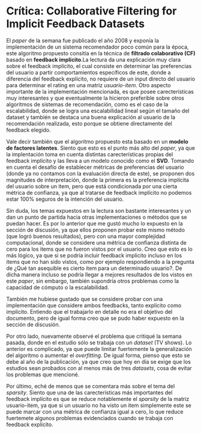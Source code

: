 # Crítica: Collaborative Filtering for Implicit Feedback Datasets

El *paper* de la semana fue publicado el año 2008 y exponía la implementación de un sistema recomendador poco común para la época, este algoritmo propuesto consitía en la técnica de **filtrado colaborativo (CF)** basado en **feedback implícito**.La lectura da una explicación muy clara sobre el feedback implícito, el cual consiste en determinar las preferencias del usuario a partir comportamientos específicos de este, donde a diferencia del feedback explícito, no requiere de un input directo del usuario para determinar el rating en una matriz *usuario-item*. Otro aspecto importante de la implementación mencionada, es que posee carecterísticas muy interesantes y que eventualmente la hicieron preferible sobre otros algoritmos de sistemas de recomendación, como es el caso de la escalabilidad, donde se logra una escalabilidad lineal según el tamaño del dataset y también se destaca una buena explicación al usuario de la recomendación realizada, esto porque se obtiene directamente del feedback elegido.

Vale decir también que el algoritmo propuesto esta basado en un **modelo de factores latentes**. Siento que esto es el punto más alto del *paper*, ya que la implentación toma en cuenta distintas carecterísticas propias del feedback implícito y las lleva a un modelo conocido como el **SVD**. Tomando en cuenta el desafío de establecer métricas de preferencias del usuario (donde ya no contamos con la evaluación directa de este), se proponen dos magnitudes de interpretación, donde la primera es la preferencia implícita del usuario sobre un item, pero que está condicionada por una cierta métrica de confianza, ya que al tratarse de feedback implícito no podemos estar 100% seguros de la intención del usuario.

Sin duda, los temas expuestos en la lectura son bastante interesantes y un dan un punto de partida hacia otras implementaciones o métodos que se puedan hacer. Es por lo anterior que me gustó mucho lo expuesto en la sección de discusión, ya que ellos proponen probar este mismo método (que logró buenos resultados), pero con una mayor complejidad computacional, donde se considere una métrica de confianza distinta de cero para los items que no fueron vistos por el usuario. Creo que esto es lo más lógico, ya que si se podría incluir feedback implicito incluso en los items que no han sido vistos, como por ejemplo respondiendo a la pregunta de ¿Qué tan asequible es cierto item para un determinado usuario?. De dicha manera incluso se podría llegar a mejores resultados de los vistos en este *paper*, sin embargo, también supondría otros problemas como la capacidad de cómputo o la escalabilidad.

También me hubiese gustado que se considere probar con una implementación que considere ambos feedbacks, tanto explícito como implicito. Entiendo que el trabajarlo en detalle no era el objetivo del documento, pero de igual forma creo que se pudo haber expuesto en la sección de discusión.

Por otro lado, nuevamente observé el problema que critiqué la semana pasada, donde en el estudio sólo se trabaja con un *dataset* (TV shows). Lo anterior es complicado, ya que puede limitar fuertemente la generalización del algoritmo o aumentar el *overfitting*. De igual forma, pienso que esto se debe al año de la publicación, ya que creo que hoy en día se exige que los estudios sean probados con al menos más de tres *datasets*, cosa de evitar los problemas que mencioné.

Por último, eché de menos que se comentara más sobre el tema del *sparsity*. Siento que una de las carecterísticas más importantes del feedback implícito es que se reduce notablemente el *sparsity* de la matriz usuario-item, ya que si un usuario no ha visto un item simplemente este se puede marcar con una métrica de confianza igual a cero, lo que reduce fuertemete algunos problemas evidenciados cuando se trabaja con feedback explícito. 